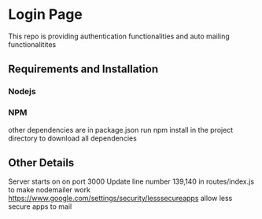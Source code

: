 # Login Page
This repo is providing authentication functionalities and auto mailing functionalitites

## Requirements and Installation
### Nodejs
### NPM
other dependencies are in package.json
run npm install in the project directory to download all dependencies

## Other Details
Server starts on on port 3000
Update line number 139,140 in routes/index.js to make nodemailer work
https://www.google.com/settings/security/lesssecureapps allow less secure apps to mail
